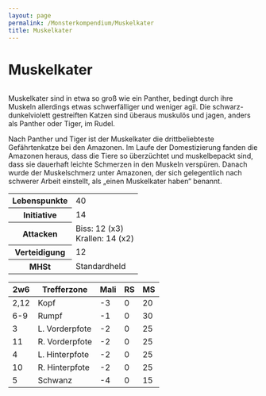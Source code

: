 ```yaml
---
layout: page
permalink: /Monsterkompendium/Muskelkater
title: Muskelkater
---
```


# Muskelkater

<img alt="" src="{{ site.baseurl }}/assets/images/monster/tn2/muskelkater.jpg"/>

Muskelkater sind in etwa so groß wie ein Panther, bedingt durch ihre Muskeln allerdings etwas schwerfälliger und weniger agil. Die schwarz-dunkelviolett gestreiften Katzen sind überaus muskulös und jagen, anders als Panther oder Tiger, im Rudel.

Nach Panther und Tiger ist der Muskelkater die drittbeliebteste Gefährtenkatze bei den Amazonen. Im Laufe der Domestizierung fanden die Amazonen heraus, dass die Tiere so überzüchtet und muskelbepackt sind, dass sie dauerhaft leichte Schmerzen in den Muskeln verspüren. Danach wurde der Muskelschmerz unter Amazonen, der sich gelegentlich nach schwerer Arbeit einstellt, als &bdquo;einen Muskelkater haben&ldquo; benannt.

<table  >
<tbody>
<tr><th>Lebenspunkte</th><td>40</td></tr>
<tr><th>Initiative</th><td>14</td></tr>
<tr><th>Attacken</th><td>Biss: 12 (x3)<br/>
Krallen: 14 (x2)</td></tr>
<tr><th>Verteidigung</th><td>12</td></tr>
<tr><th>MHSt</th><td>Standardheld</td></tr>
</tbody>
</table>
<table  >
<thead>
<tr><th>2w6</th><th>Trefferzone</th><th>Mali</th><th>RS</th><th>MS</th></tr>
</thead>
<tbody>
<tr><td>2,12</td><td>Kopf</td><td>-3</td><td>0</td><td>20</td></tr>
<tr><td>6-9</td><td>Rumpf</td><td>-1</td><td>0</td><td>30</td></tr>
<tr><td>3</td><td>L. Vorderpfote</td><td>-2</td><td>0</td><td>25</td></tr>
<tr><td>11</td><td>R. Vorderpfote</td><td>-2</td><td>0</td><td>25</td></tr>
<tr><td>4</td><td>L. Hinterpfote</td><td>-2</td><td>0</td><td>25</td></tr>
<tr><td>10</td><td>R. Hinterpfote</td><td>-2</td><td>0</td><td>25</td></tr>
<tr><td>5</td><td>Schwanz</td><td>-4</td><td>0</td><td>15</td></tr>
</tbody>
</table>
